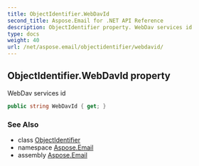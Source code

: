 ```yaml
---
title: ObjectIdentifier.WebDavId
second_title: Aspose.Email for .NET API Reference
description: ObjectIdentifier property. WebDav services id
type: docs
weight: 40
url: /net/aspose.email/objectidentifier/webdavid/
---
```

## ObjectIdentifier.WebDavId property

WebDav services id

```csharp
public string WebDavId { get; }
```

### See Also

* class [ObjectIdentifier](../)
* namespace [Aspose.Email](../../objectidentifier/)
* assembly [Aspose.Email](../../../)


